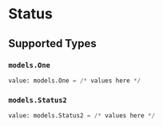 # Status


## Supported Types

### `models.One`

```python
value: models.One = /* values here */
```

### `models.Status2`

```python
value: models.Status2 = /* values here */
```

